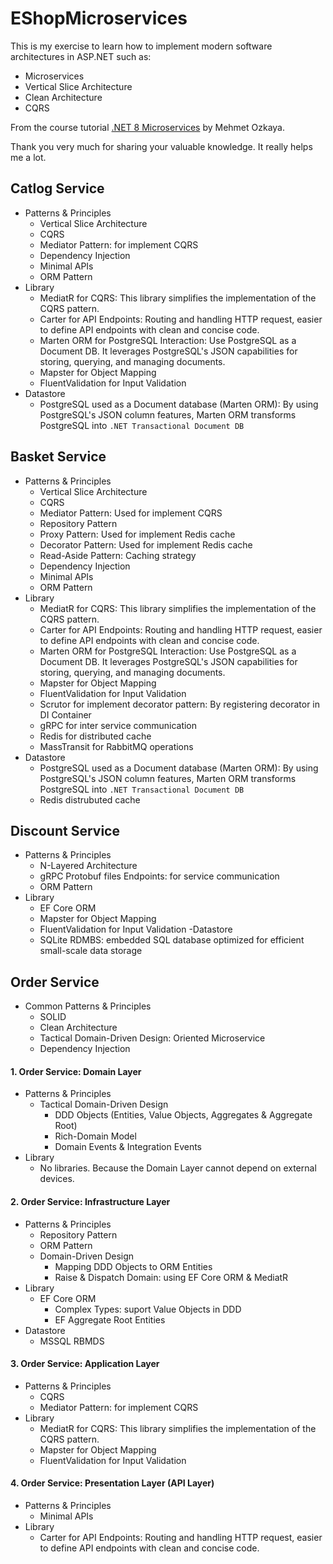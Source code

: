 # EShopMicroservices

This is my exercise to learn how to implement modern software architectures in ASP.NET such as:
- Microservices
- Vertical Slice Architecture
- Clean Architecture
- CQRS

From the course tutorial [.NET 8 Microservices](https://www.udemy.com/course/microservices-architecture-and-implementation-on-dotnet) by Mehmet Ozkaya.

Thank you very much for sharing your valuable knowledge. It really helps me a lot.

## Catlog Service
- Patterns & Principles
  - Vertical Slice Architecture
  - CQRS
  - Mediator Pattern: for implement CQRS
  - Dependency Injection
  - Minimal APIs
  - ORM Pattern
- Library
  - MediatR for CQRS: This library simplifies the implementation of the CQRS pattern.
  - Carter for API Endpoints: Routing and handling HTTP request, easier to define API endpoints with clean and concise code.
  - Marten ORM for PostgreSQL Interaction: Use PostgreSQL as a Document DB. It leverages PostgreSQL's JSON capabilities for storing, querying, and managing documents.
  - Mapster for Object Mapping
  - FluentValidation for Input Validation
- Datastore
  - PostgreSQL used as a Document database (Marten ORM): By using PostgreSQL's JSON column features, Marten ORM transforms PostgreSQL into `.NET Transactional Document DB`

## Basket Service
- Patterns & Principles
  - Vertical Slice Architecture
  - CQRS
  - Mediator Pattern: Used for implement CQRS
  - Repository Pattern
  - Proxy Pattern: Used for implement Redis cache
  - Decorator Pattern: Used for implement Redis cache
  - Read-Aside Pattern: Caching strategy
  - Dependency Injection
  - Minimal APIs
  - ORM Pattern
- Library
  - MediatR for CQRS: This library simplifies the implementation of the CQRS pattern.
  - Carter for API Endpoints: Routing and handling HTTP request, easier to define API endpoints with clean and concise code.
  - Marten ORM for PostgreSQL Interaction: Use PostgreSQL as a Document DB. It leverages PostgreSQL's JSON capabilities for storing, querying, and managing documents.
  - Mapster for Object Mapping
  - FluentValidation for Input Validation
  - Scrutor for implement decorator pattern: By registering decorator in DI Container
  - gRPC for inter service communication
  - Redis for distributed cache
  - MassTransit for RabbitMQ operations
- Datastore
  - PostgreSQL used as a Document database (Marten ORM): By using PostgreSQL's JSON column features, Marten ORM transforms PostgreSQL into `.NET Transactional Document DB`
  - Redis distrubuted cache

## Discount Service
- Patterns & Principles
  - N-Layered Architecture
  - gRPC Protobuf files Endpoints: for service communication
  - ORM Pattern
- Library
  - EF Core ORM
  - Mapster for Object Mapping
  - FluentValidation for Input Validation
-Datastore
  - SQLite RDMBS: embedded SQL database optimized for efficient small-scale data storage

## Order Service
- Common Patterns & Principles
  - SOLID
  - Clean Architecture
  - Tactical Domain-Driven Design: Oriented Microservice 
  - Dependency Injection

#### 1. Order Service: Domain Layer
- Patterns & Principles
  - Tactical Domain-Driven Design 
    - DDD Objects (Entities, Value Objects, Aggregates & Aggregate Root)
    - Rich-Domain Model
    - Domain Events & Integration Events
- Library
  - No libraries. Because the Domain Layer cannot depend on external devices.

#### 2. Order Service: Infrastructure Layer
- Patterns & Principles
  - Repository Pattern
  - ORM Pattern
  - Domain-Driven Design
    - Mapping DDD Objects to ORM Entities
    - Raise & Dispatch Domain: using EF Core ORM & MediatR
- Library
  - EF Core ORM
      - Complex Types: suport Value Objects in DDD
      - EF Aggregate Root Entities
- Datastore
  - MSSQL RBMDS 

#### 3. Order Service: Application Layer
- Patterns & Principles
  - CQRS
  - Mediator Pattern: for implement CQRS
- Library
  - MediatR for CQRS: This library simplifies the implementation of the CQRS pattern.
  - Mapster for Object Mapping
  - FluentValidation for Input Validation

#### 4. Order Service: Presentation Layer (API Layer)
- Patterns & Principles
  - Minimal APIs
- Library
  - Carter for API Endpoints: Routing and handling HTTP request, easier to define API endpoints with clean and concise code.
